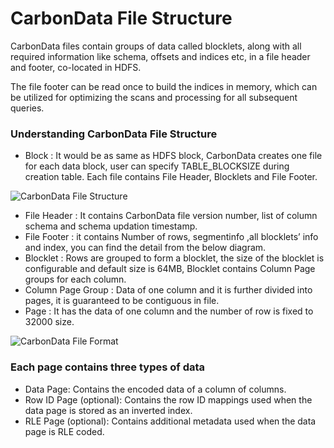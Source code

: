 <!--
    Licensed to the Apache Software Foundation (ASF) under one or more 
    contributor license agreements.  See the NOTICE file distributed with
    this work for additional information regarding copyright ownership. 
    The ASF licenses this file to you under the Apache License, Version 2.0
    (the "License"); you may not use this file except in compliance with 
    the License.  You may obtain a copy of the License at

      http://www.apache.org/licenses/LICENSE-2.0

    Unless required by applicable law or agreed to in writing, software 
    distributed under the License is distributed on an "AS IS" BASIS, 
    WITHOUT WARRANTIES OR CONDITIONS OF ANY KIND, either express or implied.
    See the License for the specific language governing permissions and 
    limitations under the License.
-->

# CarbonData File Structure

CarbonData files contain groups of data called blocklets, along with all required information like schema, offsets and indices etc, in a file header and footer, co-located in HDFS.

The file footer can be read once to build the indices in memory, which can be utilized for optimizing the scans and processing for all subsequent queries.

### Understanding CarbonData File Structure
* Block : It would be as same as HDFS block, CarbonData creates one file for each data block, user can specify TABLE_BLOCKSIZE during creation table. Each file contains File Header, Blocklets and File Footer.

![CarbonData File Structure](../../src/site/images/carbon_data_file_structure_new.png)

* File Header : It contains CarbonData file version number, list of column schema and schema updation timestamp.
* File Footer : it contains Number of rows, segmentinfo ,all blocklets’ info and index, you can find the detail from the below diagram.
* Blocklet : Rows are grouped to form a blocklet, the size of the blocklet is configurable and default size is 64MB, Blocklet contains Column Page groups for each column.
* Column Page Group : Data of one column and it is further divided into pages, it is guaranteed to be contiguous in file.
* Page : It has the data of one column and the number of row is fixed to 32000 size.

![CarbonData File Format](../../src/site/images/carbon_data_format_new.png)

### Each page contains three types of data
* Data Page: Contains the encoded data of a column of columns.
* Row ID Page (optional): Contains the row ID mappings used when the data page is stored as an inverted index.
* RLE Page (optional): Contains additional metadata used when the data page is RLE coded.
